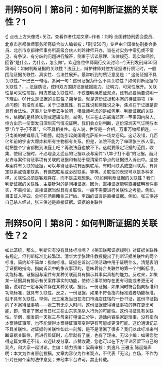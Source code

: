 # 刑辩50问丨第8问：如何判断证据的关联性？1

☝ 点击上方头像或+关注，查看作者往期文章~作者：刘玲 全国律协刑委会委员、北京市京都律师事务所高级合伙人编者按：「刑辩50问」专栏由全国律协刑委会委员、北京市京都律师事务所高级合伙人刘玲律师开办，旨在对实务中常见或不常见、有争议、有分歧的问题进行解答，侧重于诉讼原理、法律规范、现实和经验，回答“是什么，为什么，怎么做”。欢迎各位律师同行交流讨论~今天刊发刑辩50问第8问：如何判断证据的关联性？法庭上，辩护律师对控方证据进行质证时，一般围绕证据关联性、真实性、合法性展开。最常听到的质证意见是：“ 这份证据不具关联性。”干巴巴一句话。追问一句：这份证据为什么不具关联性？如何判断证据的关联性？……法庭质证，控辩双方围绕证据证据能力、证明力、可采性展开。关联性是可采性前提。辩方质证关联性时，不仅要明确质证观点，还有必要简要说明一下理由。01什么是证据的关联性？简单说，就是这份证据和本案的待证事项（争点问题）有没有关联。关于证据属性，有三性说和两性说之争，焦点在于证据是否具有合法性。这事儿让学者去争论吧，咱律师考虑的是如何用。判断证据的关联性，依据的是经验法则或逻辑法则。举例，张三在山东威海郊区一苹果园内杀人，控方出示一份案发日深圳天气情况证明。我们会立刻判断，这份深圳天气证明与本案“八竿子打不着”，它不具相关性。有人说，世界是一合相，万事万物都相连。一只南美的蝴蝶扇几下翅膀，就能引起美国得克萨斯州一场龙卷风。这话没错，几百亿年前的宇宙大爆炸和所有生物都有关系。但是，法院不能为了审理张三杀人案，就把整个宇宙都搬到法庭上吧？再说法庭也放不下。这就要限定证据的范围，收集、使用证据时，不必理会太遥远的证据以及与案件“八竿子打不着”的证据，而只允许与案件待证事项有关联的证据和有助于厘清案件争点的证据进入诉讼中。这些与案件有关联的证据，可以与待证事项有因果联系、有时间联系或空间联系、有肯定联系或否定联系，有偶然联系或必然联系，等等。关联性的表现可以是多种多样。关联性必须是客观存在，而不是主观想象。02如何判断证据的关联性？我们判断证据的关联性，主要针对的是间接证据。因为，直接证据能够直接证明案件事实，不需推论。直接证据当然具有关联性，一般不需要进行关联性之考量。例如，目击证人李四，全程在场目睹张三行凶。李四的证言是直接证据。例如，张三供述自己杀人经过，张三供述是直接证据。证据的关联性

# 刑辩50问丨第8问：如何判断证据的关联性？2

如此笼统，那么，判断它有没有具体标准呢？《美国联邦证据规则》对证据关联性有规定，但判断标准比较繁琐。清华大学张建伟教授提出了判断证据关联性的两个标准，简约却不简单：指向标准。证据在诉讼证明活动中用于证明什么，清楚表明了证据的指向。指向诉讼中的争议事项的，意味着符合关联性的第一个判断标准。功能标准。证据因与案件有某种关联而具有揭示其事实真相的能力。反过来，如果某一证据具有揭示有关案件事实的功能，使待证事项的存在更有可能或者更无可能，说明它一定与案件存在某种关联。据此，一份证据，如果同时符合指向标准和功能标准，就具有关联性。反之，一份证据，如果不符合指向标准或者功能标准，就不具有关联性。举例，张三案发当日在海口市酒店住宿的一份书证，这份书证指向了本案待证事项——张三有无杀人时间，这份证据使得待证事项的存在更无可能，即，否定了案发当日张三在山东实施杀人行为的可能性。这份书证具有关联性。举例，案发前一天张三与母亲打电话三分钟，通话内容系家庭琐事，没有指向本案待证事项，也不能使得本案待证事项变得更有可能或更没可能。这份通话记录不具关联性。对证据的关联性如此一剖解，是不是清晰了很多？我们以此标准来判断证据关联性，再进行质证时，心里就有了底，也有了理由。无讼小编：如果您觉得这篇文章还不错，欢迎转发分享、点赞收藏，您也可以在下方评论区留下自己的观点，和大家一起讨论。主编：靖力责编：梁萌审核：刘逸凡 王雅玉 陈丽娟声明：本文为作者原创投稿，文章内容仅为作者观点，不代表「无讼」立场，不作为针对任何个案的法律意见；未经本平台许可，禁止转载。

